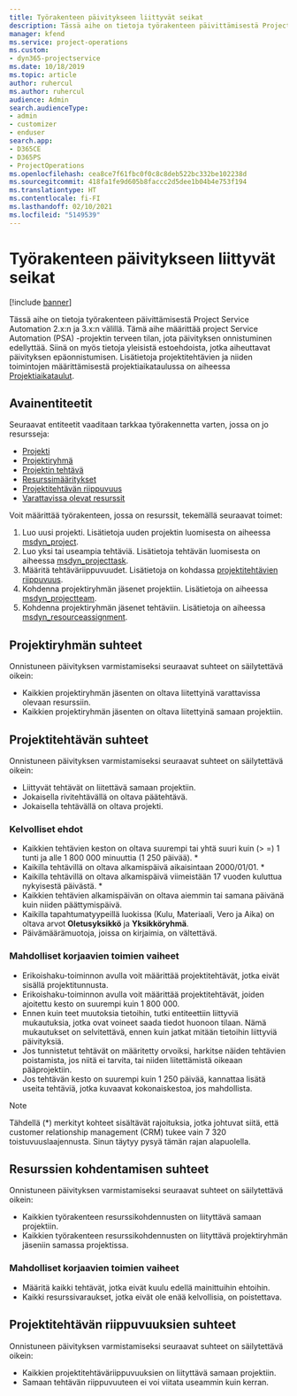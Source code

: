 ```yaml
---
title: Työrakenteen päivitykseen liittyvät seikat
description: Tässä aihe on tietoja työrakenteen päivittämisestä Project Service Automation 2.x:n ja 3.x:n välillä.
manager: kfend
ms.service: project-operations
ms.custom:
- dyn365-projectservice
ms.date: 10/18/2019
ms.topic: article
author: ruhercul
ms.author: ruhercul
audience: Admin
search.audienceType:
- admin
- customizer
- enduser
search.app:
- D365CE
- D365PS
- ProjectOperations
ms.openlocfilehash: cea8ce7f61fbc0f0c8c8deb522bc332be102238d
ms.sourcegitcommit: 418fa1fe9d605b8faccc2d5dee1b04b4e753f194
ms.translationtype: HT
ms.contentlocale: fi-FI
ms.lasthandoff: 02/10/2021
ms.locfileid: "5149539"
---
```

# <a name="upgrade-considerations-for-the-work-breakdown-structure"></a>Työrakenteen päivitykseen liittyvät seikat

[!include [banner](../includes/psa-now-project-operations.md)]

Tässä aihe on tietoja työrakenteen päivittämisestä Project Service Automation 2.x:n ja 3.x:n välillä. Tämä aihe määrittää project Service Automation (PSA) -projektin terveen tilan, jota päivityksen onnistuminen edellyttää. Siinä on myös tietoja yleisistä estoehdoista, jotka aiheuttavat päivityksen epäonnistumisen. Lisätietoja projektitehtävien ja niiden toimintojen määrittämisestä projektiaikataulussa on aiheessa [Projektiaikataulut](project-creating.md).

## <a name="key-entities"></a>Avainentiteetit
Seuraavat entiteetit vaaditaan tarkkaa työrakennetta varten, jossa on jo resursseja:

- [Projekti](https://docs.microsoft.com/dynamics365/customerengagement/on-premises/developer/entities/msdyn_project)
- [Projektiryhmä](https://docs.microsoft.com/dynamics365/customerengagement/on-premises/developer/entities/msdyn_projectteam)
- [Projektin tehtävä](https://docs.microsoft.com/dynamics365/customerengagement/on-premises/developer/entities/msdyn_projecttask)
- [Resurssimääritykset](https://docs.microsoft.com/dynamics365/customerengagement/on-premises/developer/entities/msdyn_resourceassignment)
- [Projektitehtävän riippuvuus](https://docs.microsoft.com/dynamics365/customerengagement/on-premises/developer/entities/msdyn_projecttaskdependency)
- [Varattavissa olevat resurssit](https://docs.microsoft.com/dynamics365/customerengagement/on-premises/developer/entities/bookableresource)

Voit määrittää työrakenteen, jossa on resurssit, tekemällä seuraavat toimet:

1. Luo uusi projekti. Lisätietoja uuden projektin luomisesta on aiheessa [msdyn_project](https://docs.microsoft.com/dynamics365/customerengagement/on-premises/developer/entities/msdyn_project).
2. Luo yksi tai useampia tehtäviä. Lisätietoja tehtävän luomisesta on aiheessa [msdyn_projecttask](https://docs.microsoft.com/dynamics365/customerengagement/on-premises/developer/entities/msdyn_projecttask).
3. Määritä tehtäväriippuvuudet. Lisätietoja on kohdassa [projektitehtävien riippuvuus](https://docs.microsoft.com/dynamics365/customerengagement/on-premises/developer/entities/msdyn_projecttaskdependency).
4. Kohdenna projektiryhmän jäsenet projektiin. Lisätietoja on aiheessa [msdyn_projectteam](https://docs.microsoft.com/dynamics365/customerengagement/on-premises/developer/entities/msdyn_projectteam).
5. Kohdenna projektiryhmän jäsenet tehtäviin. Lisätietoja on aiheessa [msdyn_resourceassignment](https://docs.microsoft.com/dynamics365/customerengagement/on-premises/developer/entities/msdyn_resourceassignment).

## <a name="project-team-relationships"></a>Projektiryhmän suhteet

Onnistuneen päivityksen varmistamiseksi seuraavat suhteet on säilytettävä oikein:
- Kaikkien projektiryhmän jäsenten on oltava liitettyinä varattavissa olevaan resurssiin.
- Kaikkien projektiryhmän jäsenten on oltava liitettyinä samaan projektiin. 

## <a name="project-task-relationships"></a>Projektitehtävän suhteet
Onnistuneen päivityksen varmistamiseksi seuraavat suhteet on säilytettävä oikein:

- Liittyvät tehtävät on liitettävä samaan projektiin.
- Jokaisella rivitehtävällä on oltava päätehtävä.
- Jokaisella tehtävällä on oltava projekti.

### <a name="valid-conditions"></a>Kelvolliset ehdot

- Kaikkien tehtävien keston on oltava suurempi tai yhtä suuri kuin (> =) 1 tunti ja alle 1 800 000 minuuttia (1 250 päivää). *
- Kaikilla tehtävillä on oltava alkamispäivä aikaisintaan 2000/01/01. *
- Kaikilla tehtävillä on oltava alkamispäivä viimeistään 17 vuoden kuluttua nykyisestä päivästä. *
- Kaikkien tehtävien alkamispäivän on oltava aiemmin tai samana päivänä kuin niiden päättymispäivä.
- Kaikilla tapahtumatyypeillä luokissa (Kulu, Materiaali, Vero ja Aika) on oltava arvot **Oletusyksikkö** ja **Yksikköryhmä**.
- Päivämäärämuotoja, joissa on kirjaimia, on vältettävä.

### <a name="potential-mitigation-steps"></a>Mahdolliset korjaavien toimien vaiheet
- Erikoishaku-toiminnon avulla voit määrittää projektitehtävät, jotka eivät sisällä projektitunnusta.
- Erikoishaku-toiminnon avulla voit määrittää projektitehtävät, joiden ajoitettu kesto on suurempi kuin 1 800 000.
- Ennen kuin teet muutoksia tietoihin, tutki entiteettiin liittyviä mukautuksia, jotka ovat voineet saada tiedot huonoon tilaan. Nämä mukautukset on selvitettävä, ennen kuin jatkat mitään tietoihin liittyviä päivityksiä.
- Jos tunnistetut tehtävät on määritetty orvoiksi, harkitse näiden tehtävien poistamista, jos niitä ei tarvita, tai niiden liitettämistä oikeaan pääprojektiin.
- Jos tehtävän kesto on suurempi kuin 1 250 päivää, kannattaa lisätä useita tehtäviä, jotka kuvaavat kokonaiskestoa, jos mahdollista.

> [!NOTE]
> Tähdellä (\*) merkityt kohteet sisältävät rajoituksia, jotka johtuvat siitä, että customer relationship management (CRM) tukee vain 7 320 toistuvuuslaajennusta. Sinun täytyy pysyä tämän rajan alapuolella.

## <a name="resource-assignment-relationships"></a>Resurssien kohdentamisen suhteet
Onnistuneen päivityksen varmistamiseksi seuraavat suhteet on säilytettävä oikein:

- Kaikkien työrakenteen resurssikohdennusten on liityttävä samaan projektiin.
- Kaikkien työrakenteen resurssikohdennusten on liityttävä projektiryhmän jäseniin samassa projektissa.

### <a name="potential-mitigation-steps"></a>Mahdolliset korjaavien toimien vaiheet
- Määritä kaikki tehtävät, jotka eivät kuulu edellä mainittuihin ehtoihin.  
- Kaikki resurssivaraukset, jotka eivät ole enää kelvollisia, on poistettava.

## <a name="project-task-dependency-relationships"></a>Projektitehtävän riippuvuuksien suhteet
Onnistuneen päivityksen varmistamiseksi seuraavat suhteet on säilytettävä oikein:

- Kaikkien projektitehtäväriippuvuuksien on liityttävä samaan projektiin.
- Samaan tehtävän riippuvuuteen ei voi viitata useammin kuin kerran.
